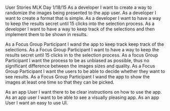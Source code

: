User Stories MLK Day 1/18/15
As a developer I want to create a way to randomize the images being presented to the app user.
As a developer I want to create a format that is simple.
As a developer I want to have a way to keep the results secret until 15 clicks into the selection process.
As a developer I want to have a way to keep track of the selections and then implement them to be shown in results.


As a Focus Group Participant I wand the app to keep track keep track of the selections.
As a Focus Group Participant I want to have a way to keep the results secret until 15 clicks in to the selection process.
As a focus Group Participant I want the process to be as unbiased as possible, thus no significant difference between the images sizes and quality.
As a Focus Group Participant I want the users to be able to  decide whether they want to see results.
As a Focus Group Participant I wand the app to show the images at least one time so that they can be picked.



As an app User I want there to be clear instructions on how to use the app.
As an app user I want to be able to see a visually pleasing app.
As an app User I want an easy to use UI.
